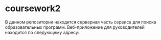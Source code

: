 # coursework2
В данном репозитории находится серверная часть сервиса для поиска образовательных программ.
Веб-приложение для руководителей находится по следующему адресу:
